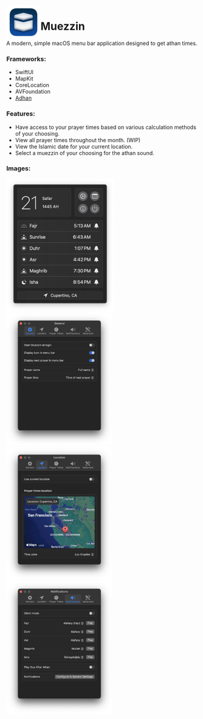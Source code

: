 <img align="left" height="90" src="icon.png">  

# Muezzin

A modern, simple macOS menu bar application designed to get athan times.

### Frameworks:
- SwiftUI
- MapKit
- CoreLocation
- AVFoundation
- [Adhan](https://github.com/batoulapps/adhan-swift)

### Features:
- Have access to your prayer times based on various calculation methods of your choosing.
- View all prayer times throughout the month. (WIP)
- View the Islamic date for your current location.
- Select a muezzin of your choosing for the athan sound.

### Images:
<p float="left">
  <img src="image1.png" height="350">
  <img src="image2.png" height="350">
  <img src="image3.png" height="350">
  <img src="image4.png" height="350">
</p>
